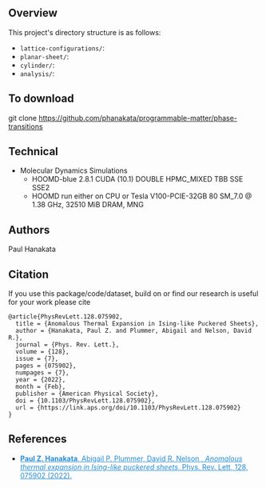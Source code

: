 ## Overview 
This project's directory structure is as follows:
* ```lattice-configurations/```:
* ```planar-sheet/```:
* ```cylinder/```:
* ```analysis/```:




## To download 
git clone https://github.com/phanakata/programmable-matter/phase-transitions

## Technical 
* Molecular Dynamics Simulations 
  * HOOMD-blue 2.8.1 CUDA (10.1) DOUBLE HPMC_MIXED TBB SSE SSE2 
  * HOOMD run either on CPU or Tesla V100-PCIE-32GB  80 SM_7.0 @ 1.38 GHz, 32510 MiB DRAM, MNG


## Authors
Paul Hanakata

## Citation

If you use this package/code/dataset, build on  or find our research is useful for your work please cite 
```
@article{PhysRevLett.128.075902,
  title = {Anomalous Thermal Expansion in Ising-like Puckered Sheets},
  author = {Hanakata, Paul Z. and Plummer, Abigail and Nelson, David R.},
  journal = {Phys. Rev. Lett.},
  volume = {128},
  issue = {7},
  pages = {075902},
  numpages = {7},
  year = {2022},
  month = {Feb},
  publisher = {American Physical Society},
  doi = {10.1103/PhysRevLett.128.075902},
  url = {https://link.aps.org/doi/10.1103/PhysRevLett.128.075902}
}
```


## References
* <a href="https://journals.aps.org/prl/abstract/10.1103/PhysRevLett.121.255304" style="color:#268cd7
"> **Paul Z. Hanakata**, Abigail P. Plummer, David R. Nelson , *Anomalous thermal expansion in Ising-like puckered sheets*, Phys. Rev. Lett, 128, 075902  (2022).</a>
